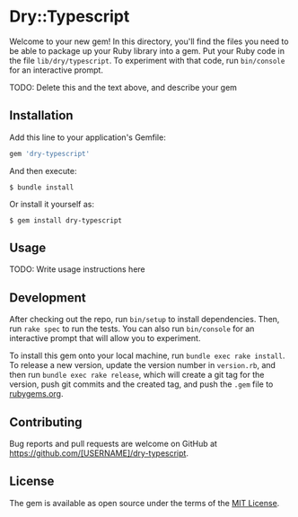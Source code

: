 # Dry::Typescript

Welcome to your new gem! In this directory, you'll find the files you need to be able to package up your Ruby library into a gem. Put your Ruby code in the file `lib/dry/typescript`. To experiment with that code, run `bin/console` for an interactive prompt.

TODO: Delete this and the text above, and describe your gem

## Installation

Add this line to your application's Gemfile:

```ruby
gem 'dry-typescript'
```

And then execute:

    $ bundle install

Or install it yourself as:

    $ gem install dry-typescript

## Usage

TODO: Write usage instructions here

## Development

After checking out the repo, run `bin/setup` to install dependencies. Then, run `rake spec` to run the tests. You can also run `bin/console` for an interactive prompt that will allow you to experiment.

To install this gem onto your local machine, run `bundle exec rake install`. To release a new version, update the version number in `version.rb`, and then run `bundle exec rake release`, which will create a git tag for the version, push git commits and the created tag, and push the `.gem` file to [rubygems.org](https://rubygems.org).

## Contributing

Bug reports and pull requests are welcome on GitHub at https://github.com/[USERNAME]/dry-typescript.

## License

The gem is available as open source under the terms of the [MIT License](https://opensource.org/licenses/MIT).
